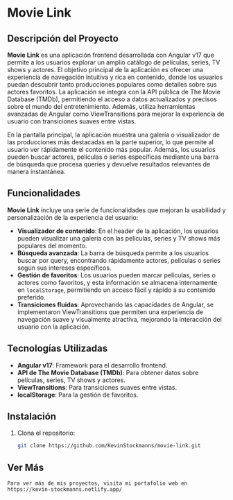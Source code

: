 # Movie Link

## Descripción del Proyecto

**Movie Link** es una aplicación frontend desarrollada con Angular v17 que permite a los usuarios explorar un amplio catálogo de películas, series, TV shows y actores. El objetivo principal de la aplicación es ofrecer una experiencia de navegación intuitiva y rica en contenido, donde los usuarios puedan descubrir tanto producciones populares como detalles sobre sus actores favoritos. La aplicación se integra con la API pública de The Movie Database (TMDb), permitiendo el acceso a datos actualizados y precisos sobre el mundo del entretenimiento. Además, utiliza herramientas avanzadas de Angular como ViewTransitions para mejorar la experiencia de usuario con transiciones suaves entre vistas.

En la pantalla principal, la aplicación muestra una galería o visualizador de las producciones más destacadas en la parte superior, lo que permite al usuario ver rápidamente el contenido más popular. Además, los usuarios pueden buscar actores, películas o series específicas mediante una barra de búsqueda que procesa queries y devuelve resultados relevantes de manera instantánea.

## Funcionalidades

**Movie Link** incluye una serie de funcionalidades que mejoran la usabilidad y personalización de la experiencia del usuario:

- **Visualizador de contenido**: En el header de la aplicación, los usuarios pueden visualizar una galería con las películas, series y TV shows más populares del momento.
- **Búsqueda avanzada**: La barra de búsqueda permite a los usuarios buscar por query, encontrando rápidamente actores, películas o series según sus intereses específicos.
- **Gestión de favoritos**: Los usuarios pueden marcar películas, series o actores como favoritos, y esta información se almacena internamente en `localStorage`, permitiendo un acceso fácil y rápido a su contenido preferido.
- **Transiciones fluidas**: Aprovechando las capacidades de Angular, se implementaron ViewTransitions que permiten una experiencia de navegación suave y visualmente atractiva, mejorando la interacción del usuario con la aplicación.

## Tecnologías Utilizadas

- **Angular v17**: Framework para el desarrollo frontend.
- **API de The Movie Database (TMDb)**: Para obtener datos sobre películas, series, TV shows y actores.
- **ViewTransitions**: Para transiciones suaves entre vistas.
- **localStorage**: Para la gestión de favoritos.

## Instalación

1. Clona el repositorio:

   ```bash
   git clone https://github.com/KevinStockmanns/movie-link.git


## Ver Más
    Para ver más de mis proyectos, visita mi portafolio web en https://kevin-stockmanns.netlify.app/
